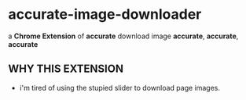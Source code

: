 # accurate-image-downloader
a **Chrome Extension** of **accurate** download image **accurate**, **accurate**, **accurate**

## WHY THIS EXTENSION

- i'm tired of using the stupied slider to download page images.
